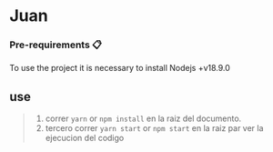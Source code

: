 # Juan

### Pre-requirements 📋

To use the project it is necessary to install Nodejs +v18.9.0

## use

> 1. correr `yarn` or `npm install` en la raiz del documento.
> 2. tercero correr `yarn start` or `npm start` en la raiz par ver la ejecucion del codigo
